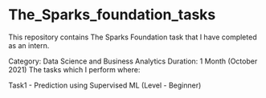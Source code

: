 # The_Sparks_foundation_tasks
This repository contains The Sparks Foundation task that I have completed as an intern.

Category: Data Science and Business Analytics
Duration: 1 Month (October 2021)
The tasks which I perform where:

Task1 - Prediction using Supervised ML (Level - Beginner)
